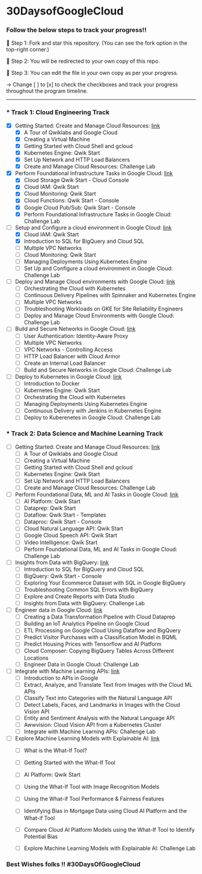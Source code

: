 # 30DaysofGoogleCloud

### Follow the below steps to track your progress!!

📍 Step 1: Fork and star this repository. (You can see the fork option in the top-right corner.)


📍 Step 2: You will be redirected to your own copy of this repo.


📍 Step 3: You can edit the file in your own copy as per your progress.

-> Change [ ] to [x] to check the checkboxes and track your progress throughout the program timeline.

------------------------------------------------------------------------------------------------------------------------------

### * Track 1: Cloud Engineering Track

- [X] Getting Started: Create and Manage Cloud Resources: [link](https://google.qwiklabs.com/quests/120)
    - [X] A Tour of Qwiklabs and Google Cloud
    - [X] Creating a Virtual Machine
    - [X] Getting Started with Cloud Shell and gcloud
    - [X] Kubernetes Engine: Qwik Start
    - [X] Set Up Network and HTTP Load Balancers
    - [X] Create and Manage Cloud Resources: Challenge Lab
- [X] Perform Foundational Infrastructure Tasks in Google Cloud: [link](https://google.qwiklabs.com/quests/118)
    - [X] Cloud Storage Qwik Start - Cloud Console
    - [X] Cloud IAM: Qwik Start
    - [X] Cloud Monitoring: Qwik Start
    - [X] Cloud Functions: Qwik Start - Console
    - [X] Google Cloud Pub/Sub: Qwik Start - Console
    - [X] Perform Foundational Infrastructure Tasks in Google Cloud: Challenge Lab
- [ ] Setup and Configure a cloud environment in Google Cloud: [link](https://google.qwiklabs.com/quests/119)
    - [X] Cloud IAM: Qwik Start
    - [X] Introduction to SQL for BigQuery and Cloud SQL
    - [ ] Multiple VPC Networks
    - [ ] Cloud Monitoring: Qwik Start
    - [ ] Managing Deployments Using Kubernetes Engine
    - [ ] Set Up and Configure a cloud environment in Google Cloud: Challenge Lab
- [ ] Deploy and Manage Cloud environments with Google Cloud: [link](https://google.qwiklabs.com/quests/121)
    - [ ] Orchestrating the Cloud with Kubernetes
    - [ ] Continuous Delivery Pipelines with Spinnaker and Kubernetes Engine
    - [ ] Multiple VPC Networks
    - [ ] Troubleshooting Workloads on GKE for Site Reliability Engineers
    - [ ] Deploy and Manage Cloud Environments with Google Cloud: Challenge Lab
- [ ] Build and Secure Networks in Google Cloud: [link](https://google.qwiklabs.com/quests/128)
    - [ ] User Authentication: Identity-Aware Proxy
    - [ ] Multiple VPC Networks
    - [ ] VPC Networks - Controlling Access
    - [ ] HTTP Load Balancer with Cloud Armor
    - [ ] Create an Internal Load Balancer
    - [ ] Build and Secure Networks in Google Cloud: Challenge Lab
- [ ] Deploy to Kubernetes in Google Cloud: [link](https://google.qwiklabs.com/quests/116)
    - [ ] Introduction to Docker
    - [ ] Kubernetes Engine: Qwik Start
    - [ ] Orchestrating the Cloud with Kubernetes
    - [ ] Managing Deployments Using Kubernetes Engine
    - [ ] Continuous Delivery with Jenkins in Kubernetes Engine
    - [ ] Deploy to Kuberenetes in Google Cloud: Challenge Lab

### * Track 2: Data Science and Machine Learning Track

- [ ] Getting Started: Create and Manage Cloud Resources: [link](https://google.qwiklabs.com/quests/120)
    - [ ] A Tour of Qwiklabs and Google Cloud
    - [ ] Creating a Virtual Machine
    - [ ] Getting Started with Cloud Shell and gcloud
    - [ ] Kubernetes Engine: Qwik Start
    - [ ] Set Up Network and HTTP Load Balancers
    - [ ] Create and Manage Cloud Resources: Challenge Lab
- [ ] Perform Foundational Data, ML and AI Tasks in Google Cloud: [link](https://google.qwiklabs.com/quests/117)
    - [ ] AI Platform: Qwik Start
    - [ ] Dataprep: Qwik Start
    - [ ] Dataflow: Qwik Start - Templates
    - [ ] Dataproc: Qwik Start - Console
    - [ ] Cloud Natural Language API: Qwik Start
    - [ ] Google Cloud Speech API: Qwik Start
    - [ ] Video Intelligence: Qwik Start
    - [ ] Perform Foundational Data, ML and AI Tasks in Google Cloud: Challenge Lab
- [ ] Insights from Data with BigQuery: [link](https://google.qwiklabs.com/quests/123)
    - [ ] Introduction to SQL for BigQuery and Cloud SQL
    - [ ] BigQuery: Qwik Start - Console
    - [ ] Exploring Your Ecommerce Dataset with SQL in Google BigQuery
    - [ ] Troubleshooting Common SQL Errors with BigQuery
    - [ ] Explore and Create Reports with Data Studio
    - [ ] Insights from Data with BigQuery: Challenge Lab
- [ ] Engineer data in Google Cloud: [link](https://google.qwiklabs.com/quests/132)
    - [ ] Creating a Data Transformation Pipeline with Cloud Dataprep
    - [ ] Building an IoT Analytics Pipeline on Google Cloud
    - [ ] ETL Processing on Google Cloud Using Dataflow and BigQuery
    - [ ] Predict Visitor Purchases with a Classification Model in BQML
    - [ ] Predict Housing Prices with Tensorflow and AI Platform
    - [ ] Cloud Composer: Copying BigQuery Tables Across Different Locations
    - [ ] Engineer Data in Google Cloud: Challenge Lab
- [ ] Integrate with Machine Learning APIs: [link](https://google.qwiklabs.com/quests/136)
    - [ ] Introduction to APIs in Google
    - [ ] Extract, Analyze, and Translate Text from Images with the Cloud ML APIs
    - [ ] Classify Text into Categories with the Natural Language API
    - [ ] Detect Labels, Faces, and Landmarks in Images with the Cloud Vision API
    - [ ] Entity and Sentiment Analysis with the Natural Language API
    - [ ] Awwvision: Cloud Vision API from a Kubernetes Cluster
    - [ ] Integrate with Machine Learning APIs: Challenge Lab
- [ ] Explore Machine Learning Models with Explainable AI: [link](https://google.qwiklabs.com/quests/126)
    - [ ] What is the What-If Tool?
    - [ ] Getting Started with the What-If Tool
    - [ ] AI Platform: Qwik Start
    - [ ] Using the What-If Tool with Image Recognition Models
    - [ ] Using the What-if Tool Performance & Fairness Features
    - [ ] Identifying Bias in Mortgage Data using Cloud AI Platform and the What-if Tool
    - [ ] Compare Cloud AI Platform Models using the What-If Tool to Identify Potential Bias
    - [ ] Explore Machine Learning Models with Explainable AI: Challenge Lab


### Best Wishes folks !! #30DaysOfGoogleCloud
